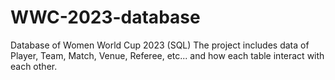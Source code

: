 # WWC-2023-database
Database of Women World Cup 2023 (SQL)
The project includes data of Player, Team, Match, Venue, Referee, etc... and how each table interact with each other.
